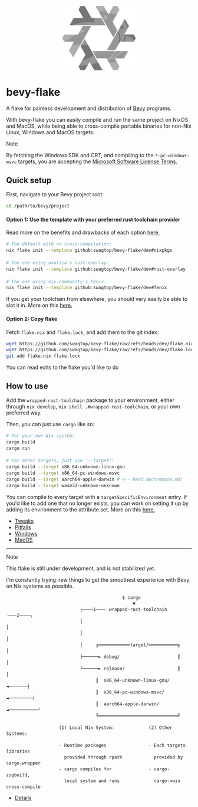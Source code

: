 <div align="center"> <img src="bevy-flake.svg" width="200"/> </div>

# bevy-flake

A flake for painless development and distribution of [Bevy][bevy] programs.

With bevy-flake you can easily compile and run the same project on NixOS and
MacOS, while being able to cross-compile portable binaries for non-Nix Linux,
Windows and MacOS targets.

[bevy]: https://github.com/bevyengine/bevy

> [!NOTE]
> By fetching the Windows SDK and CRT, and compiling to the `*-pc-windows-msvc`
> targets, you are accepting the [Microsoft Software License Terms.][license]

[license]: https://go.microsoft.com/fwlink/?LinkId=2086102

## Quick setup

First, navigate to your Bevy project root:

```sh
cd /path/to/bevy/project
```
#### Option 1: Use the template with your preferred rust toolchain provider

Read more on the benefits and drawbacks of each option [here.](docs/details.md)

```sh
# The default with no cross-compilation:
nix flake init --template github:swagtop/bevy-flake/dev#nixpkgs

# The one using oxalica's rust-overlay:
nix flake init --template github:swagtop/bevy-flake/dev#rust-overlay

# The one using nix-community's fenix:
nix flake init --template github:swagtop/bevy-flake/dev#fenix
```

If you get your toolchain from elsewhere, you should very easily be able to slot
it in. More on this [here.](docs/tweaks.md)

#### Option 2: Copy flake

Fetch `flake.nix` and `flake.lock`, and add them to the git index:

```sh
wget https://github.com/swagtop/bevy-flake/raw/refs/heads/dev/flake.nix
wget https://github.com/swagtop/bevy-flake/raw/refs/heads/dev/flake.lock
git add flake.nix flake.lock
```

You can read edits to the flake you'd like to do

## How to use

Add the `wrapped-rust-toolchain` package to your environment, either through
`nix develop`, `nix shell .#wrapped-rust-toolchain`, or your own preferred way.

Then, you can just use `cargo` like so:

```sh
# For your own Nix system:
cargo build
cargo run

# For other targets, just use '--target':
cargo build --target x86_64-unknown-linux-gnu
cargo build --target x86_64-pc-windows-msvc
cargo build --target aarch64-apple-darwin # <-- Read docs/macos.md!
cargo build --target wasm32-unknown-unknown
```

You can compile to every target with a `targetSpecificEnvironment` entry. If
you'd like to add one that no longer exists, you can work on setting it up by
adding its environment to the attribute set.
More on this [here.](docs/tweaks.md)

- [Tweaks](docs/tweaks.md)
- [Pitfalls](docs/pitfalls.md)
- [Windows](docs/windows.md)
- [MacOS](docs/macos.md)

--------------------------------------------------------------------------------

> [!NOTE]
> This flake is still under development, and is not stabilized yet.
>
> I'm constantly trying new things to get the smoothest experience with Bevy on
> Nix systems as possible.

```
                                            $ cargo
                                                ▼
                            ╭────1───╴ wrapped-rust-toolchain ╶───2────╮
                            │                                          │
                            │                                          │
                            │     ╔════════════target/═══════════╗     │
                            ├──────► debug/                      ║     │
                            ╰──────► release/                    ║     │
                                  ║  x86_64-unknown-linux-gnu/ ◄───────┤
                                  ║  x86_64-pc-windows-msvc/ ◄─────────┤
                                  ║  aarch64-apple-darwin/ ◄───────────╯
                                  ╚══════════════════════════════╝

                    (1) Local Nix System:             (2) Other Systems:

                    - Runtime packages                - Each targets libraries
                      provided through rpath            provided by cargo-wrapper
                    - cargo compiles for              - cargo-zigbuild,
                      local system and runs             cargo-xwin cross-compile
```

- [Details](docs/details.md)
